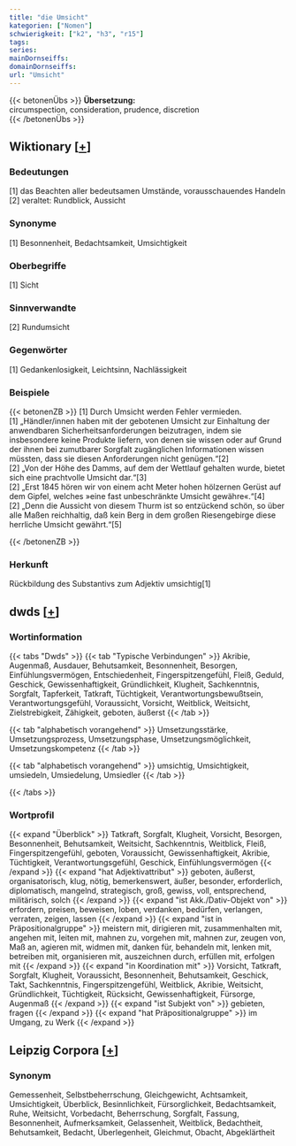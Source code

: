 ```yaml
---
title: "die Umsicht"
kategorien: ["Nomen"]
schwierigkeit: ["k2", "h3", "r15"]
tags:
series:
mainDornseiffs:
domainDornseiffs:
url: "Umsicht"
---
```


{{< betonenÜbs >}}
**Übersetzung:**  
circumspection, consideration, prudence, discretion  
{{< /betonenÜbs >}}

## Wiktionary [[+](https://de.wiktionary.org/wiki/Umsicht)]

### Bedeutungen
[1] das Beachten aller bedeutsamen Umstände, vorausschauendes Handeln  
[2] veraltet: Rundblick, Aussicht  

### Synonyme
[1] Besonnenheit, Bedachtsamkeit, Umsichtigkeit  

### Oberbegriffe
[1] Sicht  

### Sinnverwandte
[2] Rundumsicht  

### Gegenwörter
[1] Gedankenlosigkeit, Leichtsinn, Nachlässigkeit  

### Beispiele
{{< betonenZB >}}
[1] Durch Umsicht werden Fehler vermieden.  
[1] „Händler/innen haben mit der gebotenen Umsicht zur Einhaltung der anwendbaren Sicherheitsanforderungen beizutragen, indem sie insbesondere keine Produkte liefern, von denen sie wissen oder auf Grund der ihnen bei zumutbarer Sorgfalt zugänglichen Informationen wissen müssten, dass sie diesen Anforderungen nicht genügen.“[2]  
[2] „Von der Höhe des Damms, auf dem der Wettlauf gehalten wurde, bietet sich eine prachtvolle Umsicht dar.“[3]  
[2] „Erst 1845 hören wir von einem acht Meter hohen hölzernen Gerüst auf dem Gipfel, welches »eine fast unbeschränkte Umsicht gewähre«.“[4]  
[2] „Denn die Aussicht von diesem Thurm ist so entzückend schön, so über alle Maßen reichhaltig, daß kein Berg in dem großen Riesengebirge diese herrliche Umsicht gewährt.“[5]  

{{< /betonenZB >}}
### Herkunft
Rückbildung des Substantivs zum Adjektiv umsichtig[1]  



## dwds [[+](https://www.dwds.de/wb/Umsicht)]

### Wortinformation
{{< tabs "Dwds" >}}
{{< tab "Typische Verbindungen" >}}
Akribie, Augenmaß, Ausdauer, Behutsamkeit, Besonnenheit, Besorgen, Einfühlungsvermögen, Entschiedenheit, Fingerspitzengefühl, Fleiß, Geduld, Geschick, Gewissenhaftigkeit, Gründlichkeit, Klugheit, Sachkenntnis, Sorgfalt, Tapferkeit, Tatkraft, Tüchtigkeit, Verantwortungsbewußtsein, Verantwortungsgefühl, Voraussicht, Vorsicht, Weitblick, Weitsicht, Zielstrebigkeit, Zähigkeit, geboten, äußerst
{{< /tab >}}

{{< tab "alphabetisch vorangehend" >}}
Umsetzungsstärke, Umsetzungsprozess, Umsetzungsphase, Umsetzungsmöglichkeit, Umsetzungskompetenz
{{< /tab >}}

{{< tab "alphabetisch vorangehend" >}}
umsichtig, Umsichtigkeit, umsiedeln, Umsiedelung, Umsiedler
{{< /tab >}}

{{< /tabs >}}

### Wortprofil
{{< expand "Überblick" >}} Tatkraft, Sorgfalt, Klugheit, Vorsicht, Besorgen, Besonnenheit, Behutsamkeit, Weitsicht, Sachkenntnis, Weitblick, Fleiß, Fingerspitzengefühl, geboten, Voraussicht, Gewissenhaftigkeit, Akribie, Tüchtigkeit, Verantwortungsgefühl, Geschick, Einfühlungsvermögen {{< /expand >}}
{{< expand "hat Adjektivattribut" >}} geboten, äußerst, organisatorisch, klug, nötig, bemerkenswert, äußer, besonder, erforderlich, diplomatisch, mangelnd, strategisch, groß, gewiss, voll, entsprechend, militärisch, solch {{< /expand >}}
{{< expand "ist Akk./Dativ-Objekt von" >}} erfordern, preisen, beweisen, loben, verdanken, bedürfen, verlangen, verraten, zeigen, lassen {{< /expand >}}
{{< expand "ist in Präpositionalgruppe" >}} meistern mit, dirigieren mit, zusammenhalten mit, angehen mit, leiten mit, mahnen zu, vorgehen mit, mahnen zur, zeugen von, Maß an, agieren mit, widmen mit, danken für, behandeln mit, lenken mit, betreiben mit, organisieren mit, auszeichnen durch, erfüllen mit, erfolgen mit {{< /expand >}}
{{< expand "in Koordination mit" >}} Vorsicht, Tatkraft, Sorgfalt, Klugheit, Voraussicht, Besonnenheit, Behutsamkeit, Geschick, Takt, Sachkenntnis, Fingerspitzengefühl, Weitblick, Akribie, Weitsicht, Gründlichkeit, Tüchtigkeit, Rücksicht, Gewissenhaftigkeit, Fürsorge, Augenmaß {{< /expand >}}
{{< expand "ist Subjekt von" >}} gebieten, fragen {{< /expand >}}
{{< expand "hat Präpositionalgruppe" >}} im Umgang, zu Werk {{< /expand >}}

## Leipzig Corpora [[+](https://corpora.uni-leipzig.de/en/res?word=Umsicht&corpusId=deu_newscrawl-public_2018)]


### Synonym
Gemessenheit, Selbstbeherrschung, Gleichgewicht, Achtsamkeit, Umsichtigkeit, Überblick, Besinnlichkeit, Fürsorglichkeit, Bedachtsamkeit, Ruhe, Weitsicht, Vorbedacht, Beherrschung, Sorgfalt, Fassung, Besonnenheit, Aufmerksamkeit, Gelassenheit, Weitblick, Bedachtheit, Behutsamkeit, Bedacht, Überlegenheit, Gleichmut, Obacht, Abgeklärtheit

